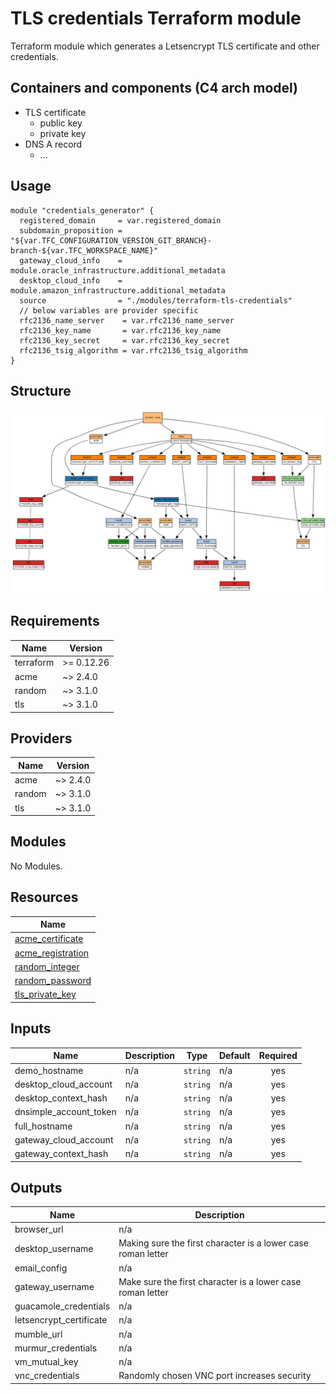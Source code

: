 # TLS credentials Terraform module

Terraform module which generates a Letsencrypt TLS certificate and other credentials.

## Containers and components (C4 arch model)

- TLS certificate
  - public key
  - private key
- DNS A record
  - ...

## Usage

```hcl
module "credentials_generator" {
  registered_domain     = var.registered_domain
  subdomain_proposition = "${var.TFC_CONFIGURATION_VERSION_GIT_BRANCH}-branch-${var.TFC_WORKSPACE_NAME}"
  gateway_cloud_info    = module.oracle_infrastructure.additional_metadata
  desktop_cloud_info    = module.amazon_infrastructure.additional_metadata
  source                = "./modules/terraform-tls-credentials"
  // below variables are provider specific
  rfc2136_name_server    = var.rfc2136_name_server
  rfc2136_key_name       = var.rfc2136_key_name
  rfc2136_key_secret     = var.rfc2136_key_secret
  rfc2136_tsig_algorithm = var.rfc2136_tsig_algorithm
}
```

## Structure

![Visualization of resource dependencies](./documentation/terraform-graph.png "Generated by using the blast-radius tool")

<!-- BEGINNING OF PRE-COMMIT-TERRAFORM DOCS HOOK -->
## Requirements

| Name | Version |
|------|---------|
| terraform | >= 0.12.26 |
| acme | ~> 2.4.0 |
| random | ~> 3.1.0 |
| tls | ~> 3.1.0 |

## Providers

| Name | Version |
|------|---------|
| acme | ~> 2.4.0 |
| random | ~> 3.1.0 |
| tls | ~> 3.1.0 |

## Modules

No Modules.

## Resources

| Name |
|------|
| [acme_certificate](https://registry.terraform.io/providers/terraform-providers/acme/latest/docs/resources/certificate) |
| [acme_registration](https://registry.terraform.io/providers/terraform-providers/acme/latest/docs/resources/registration) |
| [random_integer](https://registry.terraform.io/providers/hashicorp/random/latest/docs/resources/integer) |
| [random_password](https://registry.terraform.io/providers/hashicorp/random/latest/docs/resources/password) |
| [tls_private_key](https://registry.terraform.io/providers/hashicorp/tls/latest/docs/resources/private_key) |

## Inputs

| Name | Description | Type | Default | Required |
|------|-------------|------|---------|:--------:|
| demo\_hostname | n/a | `string` | n/a | yes |
| desktop\_cloud\_account | n/a | `string` | n/a | yes |
| desktop\_context\_hash | n/a | `string` | n/a | yes |
| dnsimple\_account\_token | n/a | `string` | n/a | yes |
| full\_hostname | n/a | `string` | n/a | yes |
| gateway\_cloud\_account | n/a | `string` | n/a | yes |
| gateway\_context\_hash | n/a | `string` | n/a | yes |

## Outputs

| Name | Description |
|------|-------------|
| browser\_url | n/a |
| desktop\_username | Making sure the first character is a lower case roman letter |
| email\_config | n/a |
| gateway\_username | Make sure the first character is a lower case roman letter |
| guacamole\_credentials | n/a |
| letsencrypt\_certificate | n/a |
| mumble\_url | n/a |
| murmur\_credentials | n/a |
| vm\_mutual\_key | n/a |
| vnc\_credentials | Randomly chosen VNC port increases security |
<!-- END OF PRE-COMMIT-TERRAFORM DOCS HOOK -->
